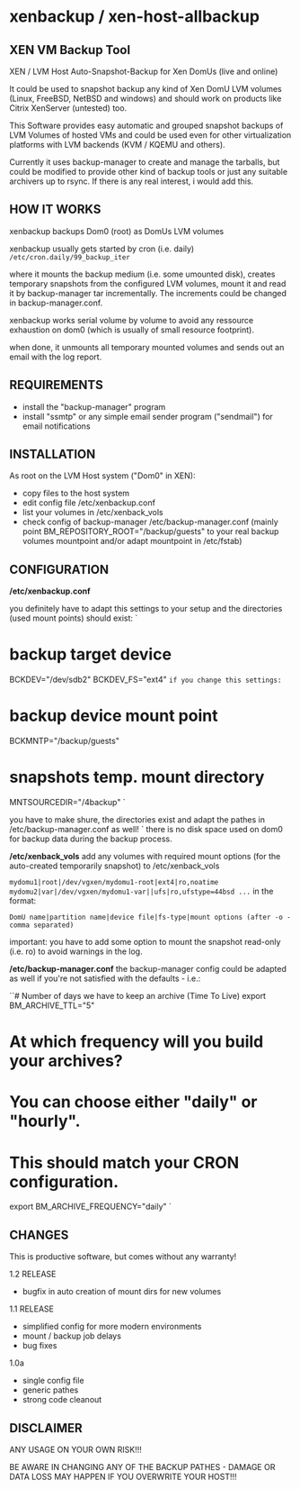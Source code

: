 # xenbackup / xen-host-allbackup
XEN VM Backup Tool
------------------
XEN / LVM Host Auto-Snapshot-Backup for Xen DomUs (live and online)


It could be used to snapshot backup any kind of Xen DomU LVM volumes (Linux, FreeBSD, NetBSD and windows) and should work on products like Citrix XenServer (untested) too.

This Software provides easy automatic and grouped snapshot backups of LVM Volumes of hosted VMs and could be used even for other virtualization platforms with LVM backends (KVM / KQEMU and others). 

Currently it uses backup-manager to create and manage the tarballs, but could be modified to provide other kind of backup tools or just any suitable archivers up to rsync. If there is any real interest, i would add this.


HOW IT WORKS
------------
xenbackup backups Dom0 (root) as DomUs LVM volumes

xenbackup usually gets started by cron (i.e. daily)
`/etc/cron.daily/99_backup_iter`

where it mounts the backup medium (i.e. some umounted disk), creates temporary snapshots from the configured LVM volumes, mount it and read it by backup-manager tar incrementally. The increments could be changed in backup-manager.conf.

xenbackup works serial volume by volume to avoid any ressource exhaustion on dom0 (which is usually of small resource footprint).

when done, it unmounts all temporary mounted volumes and sends out an email with the log report.


REQUIREMENTS
------------
 - install the "backup-manager" program
 - install "ssmtp" or any simple email sender program ("sendmail") for email notifications



INSTALLATION
------------
As root on the LVM Host system ("Dom0" in XEN):

 - copy files to the host system
 - edit config file /etc/xenbackup.conf
 - list your volumes in /etc/xenback_vols
 - check config of backup-manager /etc/backup-manager.conf (mainly point BM_REPOSITORY_ROOT="/backup/guests" to your real backup volumes mountpoint and/or adapt mountpoint in /etc/fstab)


CONFIGURATION
-------------

**/etc/xenbackup.conf**

you definitely have to adapt this settings to your setup and the directories (used mount points) should exist:
`
# backup target device
BCKDEV="/dev/sdb2"
BCKDEV_FS="ext4"
`
if you change this settings:
`
# backup device mount point
BCKMNTP="/backup/guests"

# snapshots temp. mount directory
MNTSOURCEDIR="/4backup"
`

you have to make shure, the directories exist and adapt the pathes in /etc/backup-manager.conf as well!
`
there is no disk space used on dom0 for backup data during the backup process.

**/etc/xenback_vols**
add any volumes with required mount options (for the auto-created temporarily snapshot) to 
/etc/xenback_vols

`
mydomu1|root|/dev/vgxen/mydomu1-root|ext4|ro,noatime
mydomu2|var|/dev/vgxen/mydomu1-var||ufs|ro,ufstype=44bsd
...
`
in the format:

`DomU name|partition name|device file|fs-type|mount options (after -o - comma separated)`

important: you have to add some option to mount the snapshot read-only (i.e. ro) to avoid warnings in the log.

**/etc/backup-manager.conf**
the backup-manager config could be adapted as well if you're not satisfied with the defaults - i.e.:

``# Number of days we have to keep an archive (Time To Live)
export BM_ARCHIVE_TTL="5"

# At which frequency will you build your archives?
# You can choose either "daily" or "hourly".
# This should match your CRON configuration.
export BM_ARCHIVE_FREQUENCY="daily"
`


CHANGES
--------
This is productive software, but comes without any warranty!

1.2 RELEASE
 - bugfix in auto creation of mount dirs for new volumes


1.1 RELEASE
 - simplified config for more modern environments
 - mount / backup job delays
 - bug fixes

1.0a
 - single config file
 - generic pathes
 - strong code cleanout


DISCLAIMER
-----------
ANY USAGE ON YOUR OWN RISK!!!

BE AWARE IN CHANGING ANY OF THE BACKUP PATHES - DAMAGE OR DATA LOSS MAY HAPPEN IF YOU OVERWRITE YOUR HOST!!!
